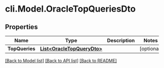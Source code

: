 # cli.Model.OracleTopQueriesDto

## Properties

Name | Type | Description | Notes
------------ | ------------- | ------------- | -------------
**TopQueries** | [**List&lt;OracleTopQueryDto&gt;**](OracleTopQueryDto.md) |  | [optional] 

[[Back to Model list]](../README.md#documentation-for-models) [[Back to API list]](../README.md#documentation-for-api-endpoints) [[Back to README]](../README.md)

